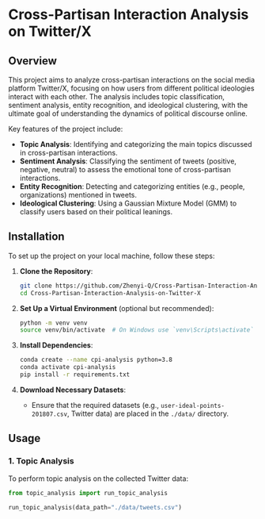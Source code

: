 
# Cross-Partisan Interaction Analysis on Twitter/X

## Overview

This project aims to analyze cross-partisan interactions on the social media platform Twitter/X, focusing on how users from different political ideologies interact with each other. The analysis includes topic classification, sentiment analysis, entity recognition, and ideological clustering, with the ultimate goal of understanding the dynamics of political discourse online.

Key features of the project include:
- **Topic Analysis**: Identifying and categorizing the main topics discussed in cross-partisan interactions.
- **Sentiment Analysis**: Classifying the sentiment of tweets (positive, negative, neutral) to assess the emotional tone of cross-partisan interactions.
- **Entity Recognition**: Detecting and categorizing entities (e.g., people, organizations) mentioned in tweets.
- **Ideological Clustering**: Using a Gaussian Mixture Model (GMM) to classify users based on their political leanings.

## Installation

To set up the project on your local machine, follow these steps:

1. **Clone the Repository**:
    ```bash
    git clone https://github.com/Zhenyi-Q/Cross-Partisan-Interaction-Analysis-on-Twitter-X.git
    cd Cross-Partisan-Interaction-Analysis-on-Twitter-X
    ```

2. **Set Up a Virtual Environment** (optional but recommended):
    ```bash
    python -m venv venv
    source venv/bin/activate  # On Windows use `venv\Scripts\activate`
    ```

3. **Install Dependencies**:
    ```bash
    conda create --name cpi-analysis python=3.8
    conda activate cpi-analysis
    pip install -r requirements.txt
    ```

4. **Download Necessary Datasets**:
    - Ensure that the required datasets (e.g., `user-ideal-points-201807.csv`, Twitter data) are placed in the `./data/` directory.

## Usage

### 1. Topic Analysis

To perform topic analysis on the collected Twitter data:
```python
from topic_analysis import run_topic_analysis

run_topic_analysis(data_path="./data/tweets.csv")
